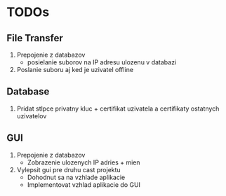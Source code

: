 # TODOs

## File Transfer

1. Prepojenie z databazov
    - posielanie suborov na IP adresu ulozenu v databazi
2. Poslanie suboru aj ked je uzivatel offline


## Database


1. Pridat stlpce privatny kluc + certifikat uzivatela a certifikaty ostatnych uzivatelov

## GUI

1. Prepojenie z databazov
    - Zobrazenie ulozenych IP adries + mien
2. Vylepsit gui pre druhu cast projektu
    - Dohodnut sa na vzhlade aplikacie
    - Implementovat vzhlad aplikacie do GUI
    

